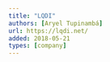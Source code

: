 ```yaml
---
title: "LQDI"
authors: [Aryel Tupinambá]
url: https://lqdi.net/
added: 2018-05-21
types: [company]
---
```

